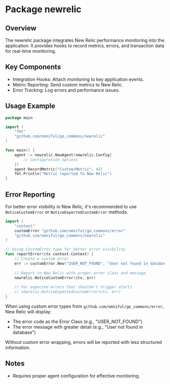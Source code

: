 # Package newrelic

## Overview
The newrelic package integrates New Relic performance monitoring into the application. It provides hooks to record metrics, errors, and transaction data for real-time monitoring.

## Key Components
- Integration Hooks: Attach monitoring to key application events.
- Metric Reporting: Send custom metrics to New Relic.
- Error Tracking: Log errors and performance issues.

## Usage Example
~~~go
package main

import (
	"fmt"
	"github.com/omniful/go_commons/newrelic"
)

func main() {
	agent := newrelic.NewAgent(newrelic.Config{
		// Configuration options
	})
	agent.RecordMetric("Custom/Metric", 42)
	fmt.Println("Metric reported to New Relic")
}
~~~

## Error Reporting
For better error visibility in New Relic, it's recommended to use `NoticeCustomError` or `NoticeExpectedCustomError` methods.

~~~go
import (
	"context"
	customError "github.com/omniful/go_commons/error"
	"github.com/omniful/go_commons/newrelic"
)

// Using CustomError type for better error visibility
func reportError(ctx context.Context) {
	// Create a custom error
	err := customError.New("USER_NOT_FOUND", "User not found in database")
	
	// Report to New Relic with proper error class and message
	newrelic.NoticeCustomError(ctx, err)
	
	// For expected errors that shouldn't trigger alerts
	// newrelic.NoticeExpectedCustomError(ctx, err)
}
~~~

When using custom error types from `github.com/omniful/go_commons/error`, New Relic will display:
- The error code as the Error Class (e.g., "USER_NOT_FOUND")
- The error message with greater detail (e.g., "User not found in database")

Without custom error wrapping, errors will be reported with less structured information.

## Notes
- Requires proper agent configuration for effective monitoring.
